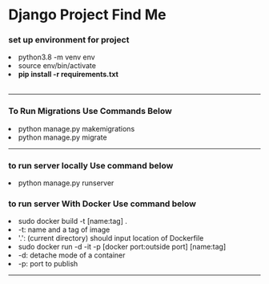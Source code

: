 <h1>Django Project Find Me</h1>

<h3>set up environment for project</h3>

<li>python3.8 -m venv env</li>
<li>source env/bin/activate</li>
<li><b>pip install -r requirements.txt</b></li>

<br>
<hr>
<h3>To Run Migrations Use Commands Below</h3>
<li>python manage.py makemigrations</li>
<li>python manage.py migrate</li>
<hr>
<h3>to run server locally Use command below</h3>
<li>python manage.py runserver</li>
<h3>to run server With Docker Use command below</h3>
<li>sudo docker build -t [name:tag] . </li>
<li>-t: name and a tag of image</li>
<li>'.': (current directory) should input location of Dockerfile</li>
<li>sudo docker run -d -it -p [docker port:outside port] [name:tag]</li>
<li>-d: detache mode of a container</li>
<li>-p: port to publish</li>
<hr>

